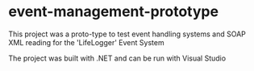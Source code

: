 # event-management-prototype
This project was a proto-type to test event handling systems and SOAP XML reading for the 'LifeLogger' Event System

The project was built with .NET and can be run with Visual Studio

